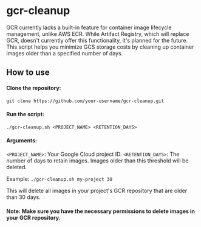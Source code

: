 
# gcr-cleanup

GCR currently lacks a built-in feature for container image lifecycle management, unlike AWS ECR. While Artifact Registry, which will replace GCR, doesn't currently offer this functionality, it's planned for the future. This script helps you minimize GCS storage costs by cleaning up container images older than a specified number of days.

## How to use

#### Clone the repository:
`git clone https://github.com/your-username/gcr-cleanup.git`

#### Run the script:
`./gcr-cleanup.sh <PROJECT_NAME> <RETENTION_DAYS>`

#### Arguments:
`<PROJECT_NAME>`: Your Google Cloud project ID.
`<RETENTION_DAYS>`: The number of days to retain images. Images older than this threshold will be deleted.

Example: `./gcr-cleanup.sh my-project 30`

This will delete all images in your project's GCR repository that are older than 30 days.

#### Note: Make sure you have the necessary permissions to delete images in your GCR repository.